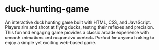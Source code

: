 # duck-hunting-game
An interactive duck hunting game built with HTML, CSS, and JavaScript. Players aim and shoot at flying ducks, testing their reflexes and precision. This fun and engaging game provides a classic arcade experience with smooth animations and responsive controls. Perfect for anyone looking to enjoy a simple yet exciting web-based game.
